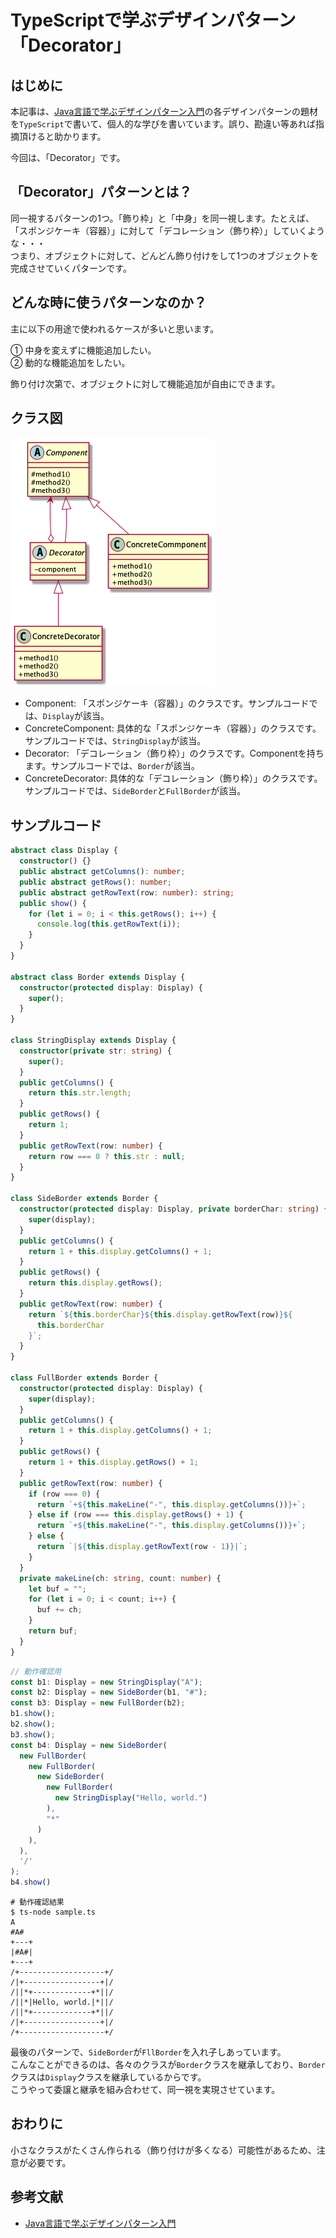 # TypeScriptで学ぶデザインパターン「Decorator」
## はじめに
本記事は、[Java言語で学ぶデザインパターン入門](https://www.amazon.co.jp/%E5%A2%97%E8%A3%9C%E6%94%B9%E8%A8%82%E7%89%88-Java%E8%A8%80%E8%AA%9E%E3%81%A7%E5%AD%A6%E3%81%B6%E3%83%87%E3%82%B6%E3%82%A4%E3%83%B3%E3%83%91%E3%82%BF%E3%83%BC%E3%83%B3%E5%85%A5%E9%96%80-%E7%B5%90%E5%9F%8E-%E6%B5%A9-ebook/dp/B00I8ATHGW/ref=sr_1_1?__mk_ja_JP=%E3%82%AB%E3%82%BF%E3%82%AB%E3%83%8A&dchild=1&keywords=Java%E8%A8%80%E8%AA%9E%E3%81%A7%E5%AD%A6%E3%81%B6%E3%83%87%E3%82%B6%E3%82%A4%E3%83%B3%E3%83%91%E3%82%BF%E3%83%BC%E3%83%B3%E5%85%A5%E9%96%80&qid=1588525185&sr=8-1)の各デザインパターンの題材を`TypeScript`で書いて、個人的な学びを書いています。誤り、勘違い等あれば指摘頂けると助かります。  
  
今回は、「Decorator」です。  

## 「Decorator」パターンとは？
同一視するパターンの1つ。「飾り枠」と「中身」を同一視します。たとえば、「スポンジケーキ（容器）」に対して「デコレーション（飾り枠）」していくような・・・  
つまり、オブジェクトに対して、どんどん飾り付けをして1つのオブジェクトを完成させていくパターンです。

## どんな時に使うパターンなのか？
主に以下の用途で使われるケースが多いと思います。  
  
① 中身を変えずに機能追加したい。  
② 動的な機能追加をしたい。  
  
飾り付け次第で、オブジェクトに対して機能追加が自由にできます。  

## クラス図
![DecoratorClassDiagram](https://github.com/Kodak4400/DesignPattern/blob/master/Decorator/Decorator.png)

- Component: 「スポンジケーキ（容器）」のクラスです。サンプルコードでは、`Display`が該当。
- ConcreteComponent: 具体的な「スポンジケーキ（容器）」のクラスです。サンプルコードでは、`StringDisplay`が該当。
- Decorator: 「デコレーション（飾り枠）」のクラスです。Componentを持ちます。サンプルコードでは、`Border`が該当。
- ConcreteDecorator: 具体的な「デコレーション（飾り枠）」のクラスです。サンプルコードでは、`SideBorder`と`FullBorder`が該当。

## サンプルコード
```TypeScript:Decorator.ts
abstract class Display {
  constructor() {}
  public abstract getColumns(): number;
  public abstract getRows(): number;
  public abstract getRowText(row: number): string;
  public show() {
    for (let i = 0; i < this.getRows(); i++) {
      console.log(this.getRowText(i));
    }
  }
}

abstract class Border extends Display {
  constructor(protected display: Display) {
    super();
  }
}

class StringDisplay extends Display {
  constructor(private str: string) {
    super();
  }
  public getColumns() {
    return this.str.length;
  }
  public getRows() {
    return 1;
  }
  public getRowText(row: number) {
    return row === 0 ? this.str : null;
  }
}

class SideBorder extends Border {
  constructor(protected display: Display, private borderChar: string) {
    super(display);
  }
  public getColumns() {
    return 1 + this.display.getColumns() + 1;
  }
  public getRows() {
    return this.display.getRows();
  }
  public getRowText(row: number) {
    return `${this.borderChar}${this.display.getRowText(row)}${
      this.borderChar
    }`;
  }
}

class FullBorder extends Border {
  constructor(protected display: Display) {
    super(display);
  }
  public getColumns() {
    return 1 + this.display.getColumns() + 1;
  }
  public getRows() {
    return 1 + this.display.getRows() + 1;
  }
  public getRowText(row: number) {
    if (row === 0) {
      return `+${this.makeLine("-", this.display.getColumns())}+`;
    } else if (row === this.display.getRows() + 1) {
      return `+${this.makeLine("-", this.display.getColumns())}+`;
    } else {
      return `|${this.display.getRowText(row - 1)}|`;
    }
  }
  private makeLine(ch: string, count: number) {
    let buf = "";
    for (let i = 0; i < count; i++) {
      buf += ch;
    }
    return buf;
  }
}
```

```TypeScript:Main.ts
// 動作確認用
const b1: Display = new StringDisplay("A");
const b2: Display = new SideBorder(b1, "#");
const b3: Display = new FullBorder(b2);
b1.show();
b2.show();
b3.show();
const b4: Display = new SideBorder(
  new FullBorder(
    new FullBorder(
      new SideBorder(
        new FullBorder(
          new StringDisplay("Hello, world.")
        ),
        "*"
      )
    ),
  ),
  '/'
);
b4.show()
```

```shell:動作確認結果
# 動作確認結果
$ ts-node sample.ts 
A
#A#
+---+
|#A#|
+---+
/+-------------------+/
/|+-----------------+|/
/||*+-------------+*||/
/||*|Hello, world.|*||/
/||*+-------------+*||/
/|+-----------------+|/
/+-------------------+/
```
  
最後のパターンで、`SideBorder`が`FllBorder`を入れ子しあっています。  
こんなことができるのは、各々のクラスが`Border`クラスを継承しており、`Border`クラスは`Display`クラスを継承しているからです。  
こうやって委譲と継承を組み合わせて、同一視を実現させています。  

## おわりに
小さなクラスがたくさん作られる（飾り付けが多くなる）可能性があるため、注意が必要です。

## 参考文献
- [Java言語で学ぶデザインパターン入門](https://www.amazon.co.jp/%E5%A2%97%E8%A3%9C%E6%94%B9%E8%A8%82%E7%89%88-Java%E8%A8%80%E8%AA%9E%E3%81%A7%E5%AD%A6%E3%81%B6%E3%83%87%E3%82%B6%E3%82%A4%E3%83%B3%E3%83%91%E3%82%BF%E3%83%BC%E3%83%B3%E5%85%A5%E9%96%80-%E7%B5%90%E5%9F%8E-%E6%B5%A9-ebook/dp/B00I8ATHGW/ref=sr_1_1?__mk_ja_JP=%E3%82%AB%E3%82%BF%E3%82%AB%E3%83%8A&dchild=1&keywords=Java%E8%A8%80%E8%AA%9E%E3%81%A7%E5%AD%A6%E3%81%B6%E3%83%87%E3%82%B6%E3%82%A4%E3%83%B3%E3%83%91%E3%82%BF%E3%83%BC%E3%83%B3%E5%85%A5%E9%96%80&qid=1588525185&sr=8-1)

